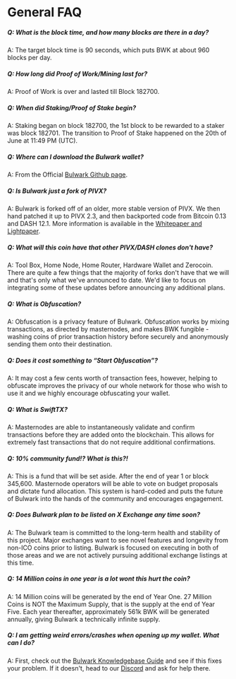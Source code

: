# General FAQ

##### Q: What is the block time, and how many blocks are there in a day?

A: The target block time is 90 seconds, which puts BWK at about 960 blocks per day.

##### Q: How long did Proof of Work/Mining last for?

A: Proof of Work is over and lasted till Block 182700.

##### Q: When did Staking/Proof of Stake begin?

A: Staking began on block 182700, the 1st block to be rewarded to a staker was block 182701.
The transition to Proof of Stake happened on the 20th of June at 11:49 PM (UTC).

##### Q: Where can I download the Bulwark wallet?

A: From the Official [Bulwark Github page](https://github.com/bulwark-crypto/Bulwark/releases).

##### Q: Is Bulwark just a fork of PIVX?

A: Bulwark is forked off of an older, more stable version of PIVX. We then hand patched it up to PIVX 2.3, and then backported code from Bitcoin 0.13 and DASH 12.1. More information is available in the [Whitepaper and Lightpaper](https://bulwarkcrypto.com/whitepaper).

##### Q: What will this coin have that other PIVX/DASH clones don't have?

A: Tool Box, Home Node, Home Router, Hardware Wallet and Zerocoin. There are quite a few things that the majority of forks don't have that we will and that's only what we've announced to date. We'd like to focus on integrating some of these updates before announcing any additional plans.

##### Q: What is Obfuscation?

A: Obfuscation is a privacy feature of Bulwark. Obfuscation works by mixing transactions, as directed by masternodes, and makes BWK fungible - washing coins of prior transaction history before securely and anonymously sending them onto their destination.

##### Q: Does it cost something to “Start Obfuscation”?

A: It may cost a few cents worth of transaction fees, however, helping to obfuscate improves the privacy of our whole network for those who wish to use it and we highly encourage obfuscating your wallet.

##### Q: What is SwiftTX?

A: Masternodes are able to instantaneously validate and confirm transactions before they are added onto the blockchain. This allows for extremely fast transactions that do not require additional confirmations.

##### Q: 10% community fund!? What is this?!

A: This is a fund that will be set aside. After the end of year 1 or block 345,600. Masternode operators will be able to vote on budget proposals and dictate fund allocation. This system is hard-coded and puts the future of Bulwark into the hands of the community and encourages engagement.

##### Q: Does Bulwark plan to be listed on **X Exchange** any time soon?

A: The Bulwark team is committed to the long-term health and stability of this project. Major exchanges want to see novel features and longevity from non-ICO coins prior to listing. Bulwark is focused on executing in both of those areas and we are not actively pursuing additional exchange listings at this time.

##### Q: 14 Million coins in one year is a lot wont this hurt the coin?

A: 14 Million coins will be generated by the end of Year One. 27 Million Coins is NOT the Maximum Supply, that is the supply at the end of Year Five. Each year thereafter, approximately 561k BWK will be generated annually, giving Bulwark a technically infinite supply.

##### Q: I am getting weird errors/crashes when opening up my wallet. What can I do?

A: First, check out the [Bulwark Knowledgebase Guide](http://kb.bulwarkcrypto.site/FAQs/General-Wallet-Issues/) and see if this fixes your problem. If it doesn't, head to our [Discord](https://discord.me/bulwarkcrypto) and ask for help there.

